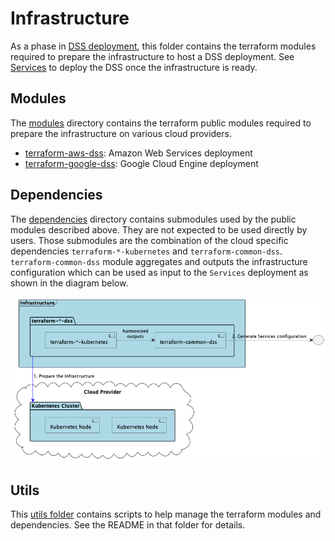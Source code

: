 # Infrastructure

As a phase in [DSS deployment](..), this folder contains the terraform modules required to prepare the infrastructure to host a DSS deployment.
See [Services](../README.md#services) to deploy the DSS once the infrastructure is ready.

## Modules
The [modules](modules) directory contains the terraform public modules required to prepare the infrastructure on various cloud providers.

- [terraform-aws-dss](./modules/terraform-aws-dss/README.md): Amazon Web Services deployment
- [terraform-google-dss](./modules/terraform-google-dss/README.md): Google Cloud Engine deployment

## Dependencies
The [dependencies](dependencies) directory contains submodules used by the public modules described above. They are not expected to be 
used directly by users. Those submodules are the combination of the cloud specific dependencies `terraform-*-kubernetes`
and `terraform-common-dss`. `terraform-common-dss` module aggregates and outputs the infrastructure configuration 
which can be used as input to the `Services` deployment as shown in the diagram below.

![Infrastructure Modules](../../assets/generated/deploy_infrastructure_modules.png)

## Utils
This [utils folder](utils) contains scripts to help manage the terraform modules and dependencies. See the README in that folder for details.
